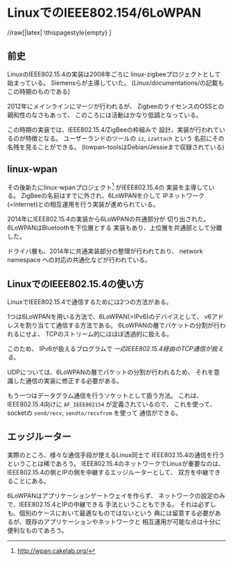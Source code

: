 
LinuxでのIEEE802.154/6LoWPAN
===========

//raw[|latex| \\thispagestyle{empty} ]


前史
-------
LinuxのIEEE802.15.4の実装は2008年ごろに
linux-zigbeeプロジェクトとして始まっている。
Siemensらが主導していた。
(Linux/documentations/の記載もこの時期のものである)

2012年にメインラインにマージが行われるが、
ZigbeeのライセンスのOSSとの親和性のなさもあって、
このころには活動はかなり低調となっている。

この時期の実装では、IEEE802.15.4/ZigBeeの枠組みで
設計、実装が行われているのが特徴となる。
ユーザーランドのツールの `iz`, `izattach` という
名前にその名残を見ることができる。
(lowpan-toolsはDebian/Jessieまで収録されている)


linux-wpan
-----------

その後新たにlinux-wpanプロジェクト[^1] がIEEE802.15.4の
実装を主導している。
ZigBeeの名前はすでに外され、6LoWPANを介して
IPネットワーク(=Internet)との相互運用を行う実装が進められている。

2014年にIEEE802.15.4の実装から6LoWPANの共通部分が
切り出された。6LoWPANはBluetoothを下位層とする
実装もあり、上位層を共通部として分離した。

ドライバ層も、2014年に共通実装部分の整理が行われており、
network namespace への対応の共通化などが行われている。

[^1]: <http://wpan.cakelab.org/>

LinuxでのIEEE802.15.4の使い方
--------

LinuxでIEEE802.15.4で通信するためには2つの方法がある。

1つは6LoWPANを用いる方法で、6LoWPAN(=IPv6)のデバイスとして、
v6アドレスを割り当てて通信する方法である。
6LoWPANの層でパケットの分割が行われるにせよ、
TCPのストリーム的にはほぼ透過的に扱える。

このため、 IPv6が扱えるプログラムで 
*一応IEEE802.15.4経由のTCP通信が扱える。*

UDPについては、6LoWPANの層でパケットの分割が行われるため、
それを意識した通信の実装に修正する必要がある。

もう一つはデータグラム通信を行うソケットとして扱う方法。
これは、IEEE802.15.4向けに `AF_IEEE802154` が定義されているので、
これを使って、socketの `send/recv`, `sendto/recvfrom` を使って
通信ができる。



エッジルーター
--------------

実際のところ、様々な通信手段が使えるLinux同士で
IEEE802.15.4の通信を行うということは稀であろう。
IEEE802.15.4のネットワークでLinuxが重要なのは、
IEEE802.15.4の側とIPの側を中継するエッジルーターとして、
双方を中継できることにある。

6LoWPANはアプリケーションゲートウェイを作らず、
ネットワークの設定のみで、IEEE802.15.4とIPの中継できる
手法ということもできる。
それは必ずしも、個別のケースにおいて最適なものではないという
典には留意する必要があるが、既存のアプリケーションやネットワークと
相互運用が可能な点は十分に便利なものであろう。



